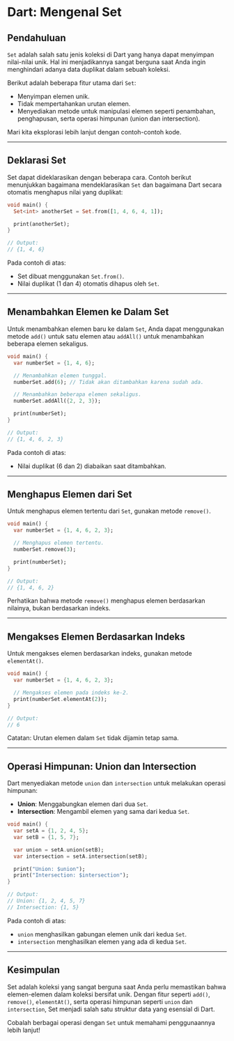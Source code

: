 # Dart: Mengenal Set

## Pendahuluan
`Set` adalah salah satu jenis koleksi di Dart yang hanya dapat menyimpan nilai-nilai unik. Hal ini menjadikannya sangat berguna saat Anda ingin menghindari adanya data duplikat dalam sebuah koleksi.

Berikut adalah beberapa fitur utama dari `Set`:
- Menyimpan elemen unik.
- Tidak mempertahankan urutan elemen.
- Menyediakan metode untuk manipulasi elemen seperti penambahan, penghapusan, serta operasi himpunan (union dan intersection).

Mari kita eksplorasi lebih lanjut dengan contoh-contoh kode.

---

## Deklarasi Set
Set dapat dideklarasikan dengan beberapa cara. Contoh berikut menunjukkan bagaimana mendeklarasikan `Set` dan bagaimana Dart secara otomatis menghapus nilai yang duplikat:

```dart
void main() {
  Set<int> anotherSet = Set.from([1, 4, 6, 4, 1]);

  print(anotherSet);
}

// Output:
// {1, 4, 6}
```

Pada contoh di atas:
- Set dibuat menggunakan `Set.from()`.
- Nilai duplikat (1 dan 4) otomatis dihapus oleh `Set`.

---

## Menambahkan Elemen ke Dalam Set
Untuk menambahkan elemen baru ke dalam `Set`, Anda dapat menggunakan metode `add()` untuk satu elemen atau `addAll()` untuk menambahkan beberapa elemen sekaligus.

```dart
void main() {
  var numberSet = {1, 4, 6};

  // Menambahkan elemen tunggal.
  numberSet.add(6); // Tidak akan ditambahkan karena sudah ada.

  // Menambahkan beberapa elemen sekaligus.
  numberSet.addAll({2, 2, 3});

  print(numberSet);
}

// Output:
// {1, 4, 6, 2, 3}
```

Pada contoh di atas:
- Nilai duplikat (6 dan 2) diabaikan saat ditambahkan.

---

## Menghapus Elemen dari Set
Untuk menghapus elemen tertentu dari `Set`, gunakan metode `remove()`.

```dart
void main() {
  var numberSet = {1, 4, 6, 2, 3};

  // Menghapus elemen tertentu.
  numberSet.remove(3);

  print(numberSet);
}

// Output:
// {1, 4, 6, 2}
```

Perhatikan bahwa metode `remove()` menghapus elemen berdasarkan nilainya, bukan berdasarkan indeks.

---

## Mengakses Elemen Berdasarkan Indeks
Untuk mengakses elemen berdasarkan indeks, gunakan metode `elementAt()`.

```dart
void main() {
  var numberSet = {1, 4, 6, 2, 3};

  // Mengakses elemen pada indeks ke-2.
  print(numberSet.elementAt(2));
}

// Output:
// 6
```

Catatan: Urutan elemen dalam `Set` tidak dijamin tetap sama.

---

## Operasi Himpunan: Union dan Intersection
Dart menyediakan metode `union` dan `intersection` untuk melakukan operasi himpunan:

- **Union**: Menggabungkan elemen dari dua `Set`.
- **Intersection**: Mengambil elemen yang sama dari kedua `Set`.

```dart
void main() {
  var setA = {1, 2, 4, 5};
  var setB = {1, 5, 7};

  var union = setA.union(setB);
  var intersection = setA.intersection(setB);

  print("Union: $union");
  print("Intersection: $intersection");
}

// Output:
// Union: {1, 2, 4, 5, 7}
// Intersection: {1, 5}
```

Pada contoh di atas:
- `union` menghasilkan gabungan elemen unik dari kedua `Set`.
- `intersection` menghasilkan elemen yang ada di kedua `Set`.

---

## Kesimpulan
Set adalah koleksi yang sangat berguna saat Anda perlu memastikan bahwa elemen-elemen dalam koleksi bersifat unik. Dengan fitur seperti `add()`, `remove()`, `elementAt()`, serta operasi himpunan seperti `union` dan `intersection`, Set menjadi salah satu struktur data yang esensial di Dart.

Cobalah berbagai operasi dengan `Set` untuk memahami penggunaannya lebih lanjut!

